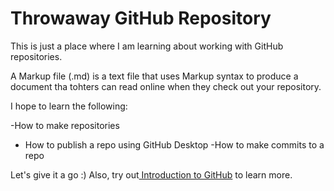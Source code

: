 # Throwaway GitHub Repository

This is just a place where I am learning about working with GitHub repositories.

A Markup file (.md) is a text file that uses Markup syntax to produce a document tha tohters can read online when they check out your repository.

I hope to learn the following:

-How to make repositories
- How to publish a repo using GitHub Desktop
-How to make commits to a repo

Let's give it a go :) Also, try out[ Introduction to GitHub](https://github.io/on-demand) to learn more.
